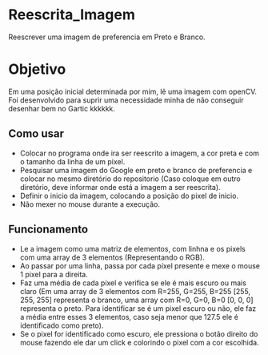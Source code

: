 # Reescrita_Imagem
Reescrever uma imagem de preferencia em Preto e Branco.

# Objetivo
Em uma posição inicial determinada por mim, lê uma imagem com openCV. Foi desenvolvido para
suprir uma necessidade minha de não conseguir desenhar bem no Gartic kkkkkk.

## Como usar
* Colocar no programa onde ira ser reescrito a imagem, a cor preta e com o tamanho da linha de
um pixel.
* Pesquisar uma imagem do Google em preto e branco de preferencia e colocar no mesmo diretório
do repositorio (Caso coloque em outro diretório, deve informar onde está a imagem a ser 
reescrita).
* Definir o inicio da imagem, colocando a posição do pixel de inicio.
* Não mexer no mouse durante a execução.

## Funcionamento
* Le a imagem como uma matriz de elementos, com linhna e os pixels com uma array de 3 elementos
(Representando o RGB).
* Ao passar por uma linha, passa por cada píxel presente e mexe o mouse 1 pixel para a direita.
* Faz uma média de cada pixel e verifica se ele é mais escuro ou mais claro (Em uma array de 3
elementos com R=255, G=255, B=255 [255, 255, 255] representa o branco, uma array com R=0, G=0, 
B=0 [0, 0, 0] representa o preto. Para identificar se é um pixel escuro ou não, ele faz a média
entre esses 3 elementos, caso seja menor que 127.5 ele é identificado como preto).
* Se o pixel for identificado como escuro, ele pressiona o botão direito do mouse fazendo ele dar um click
e colorindo o pixel com a cor escolhida.